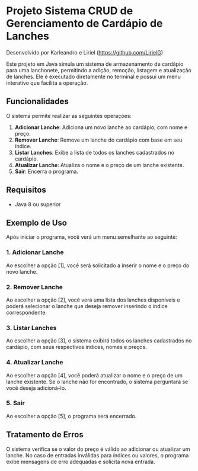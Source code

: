 # Projeto Sistema CRUD de Gerenciamento de Cardápio de Lanches

Desenvolvido por Karleandro e Liriel (https://github.com/LirielG)

Este projeto em Java simula um sistema de armazenamento de cardápio para uma lanchonete, permitindo a adição, remoção, listagem e atualização de lanches. Ele é executado diretamente no terminal e possui um menu interativo que facilita a operação.

## Funcionalidades

O sistema permite realizar as seguintes operações:

1. **Adicionar Lanche**: Adiciona um novo lanche ao cardápio, com nome e preço.
2. **Remover Lanche**: Remove um lanche do cardápio com base em seu índice.
3. **Listar Lanches**: Exibe a lista de todos os lanches cadastrados no cardápio.
4. **Atualizar Lanche**: Atualiza o nome e o preço de um lanche existente.
5. **Sair**: Encerra o programa.

## Requisitos

- Java 8 ou superior

## Exemplo de Uso
Após iniciar o programa, você verá um menu semelhante ao seguinte:

### 1. Adicionar Lanche
Ao escolher a opção [1], você será solicitado a inserir o nome e o preço do novo lanche.

### 2. Remover Lanche
Ao escolher a opção [2], você verá uma lista dos lanches disponíveis e poderá selecionar o lanche que deseja remover inserindo o índice correspondente.

### 3. Listar Lanches
Ao escolher a opção [3], o sistema exibirá todos os lanches cadastrados no cardápio, com seus respectivos índices, nomes e preços.

### 4. Atualizar Lanche
Ao escolher a opção [4], você poderá atualizar o nome e o preço de um lanche existente. Se o lanche não for encontrado, o sistema perguntará se você deseja adicioná-lo.

### 5. Sair
Ao escolher a opção [5], o programa será encerrado.

## Tratamento de Erros
O sistema verifica se o valor do preço é válido ao adicionar ou atualizar um lanche.
No caso de entradas inválidas para índices ou valores, o programa exibe mensagens de erro adequadas e solicita nova entrada.
